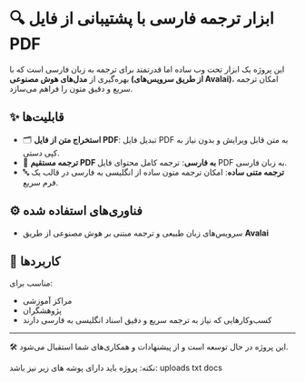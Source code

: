 # 🔍 ابزار ترجمه فارسی با پشتیبانی از فایل PDF

این پروژه یک ابزار تحت وب ساده اما قدرتمند برای ترجمه به زبان فارسی است که با بهره‌گیری از **مدل‌های هوش مصنوعی (از طریق سرویس‌های Avalai)**، امکان ترجمه سریع و دقیق متون را فراهم می‌سازد.

## ✨ قابلیت‌ها

- 🗂 **استخراج متن از فایل PDF**: تبدیل فایل PDF به متن قابل ویرایش و بدون نیاز به کپی دستی.
- 📄 **ترجمه مستقیم PDF به فارسی**: ترجمه کامل محتوای فایل PDF به زبان فارسی.
- 🔤 **ترجمه متنی ساده**: امکان ترجمه متون ساده از انگلیسی به فارسی در قالب یک فرم سریع.

## ⚙️ فناوری‌های استفاده شده

- سرویس‌های زبان طبیعی و ترجمه مبتنی بر هوش مصنوعی از طریق **Avalai**

## 🎯 کاربردها

مناسب برای:
- مراکز آموزشی
- پژوهشگران
- کسب‌وکارهایی که نیاز به ترجمه سریع و دقیق اسناد انگلیسی به فارسی دارند

---

🛠 این پروژه در حال توسعه است و از پیشنهادات و همکاری‌های شما استقبال می‌شود.

نکته: پروژه باید دارای پوشه های زیر نیز باشد:
uploads
txt
docs
